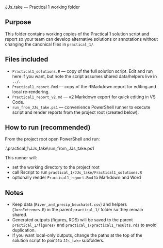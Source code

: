 JJs_take — Practical 1 working folder

Purpose
-------
This folder contains working copies of the Practical 1 solution script and report so your team can develop alternative solutions or annotations without changing the canonical files in `practical_1/`.

Files included
--------------
- `Practical1_solutions.R` — copy of the full solution script. Edit and run here if you want, but note the script assumes shared data/helpers live in `../`.
- `Practical1_report.Rmd` — copy of the RMarkdown report for editing and local re-rendering.
- `Practical1_report_v2.md` — v2 Markdown export for quick editing in VS Code.
- `run_from_JJs_take.ps1` — convenience PowerShell runner to execute script and render reports from the project root (created below).

How to run (recommended)
------------------------
From the project root open PowerShell and run:

.\practical_1\JJs_take\run_from_JJs_take.ps1

This runner will:
- set the working directory to the project root
- call Rscript to run `practical_1/JJs_take/Practical1_solutions.R`
- optionally render `Practical1_report.Rmd` to Markdown and Word

Notes
-----
- Keep data (`River_and_precip_Neuchatel.csv`) and helpers (`JuroExtremes.R`) in the parent `practical_1/` folder so they remain shared.
- Generated outputs (figures, RDS) will be saved to the parent `practical_1/figures/` and `practical_1/practical1_results.rds` to avoid duplication.
- If you want local-only outputs, change the paths at the top of the solution script to point to `JJs_take` subfolders.
